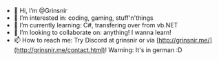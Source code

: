 - 👋 Hi, I’m @Grinsnir
- 👀 I’m interested in: coding, gaming, stuff'n'things
- 🌱 I’m currently learning: C#, transfering over from vb.NET
- 💞️ I’m looking to collaborate on: anything! I wanna learn!
- 📫 How to reach me: Try Discord at grinsnir or via [http://grinsnir.me/](http://grinsnir.me/contact.html)! Warning: It's in german :D

<!---
Grinsnir/Grinsnir is a ✨ special ✨ repository because its `README.md` (this file) appears on your GitHub profile.
You can click the Preview link to take a look at your changes.
--->
